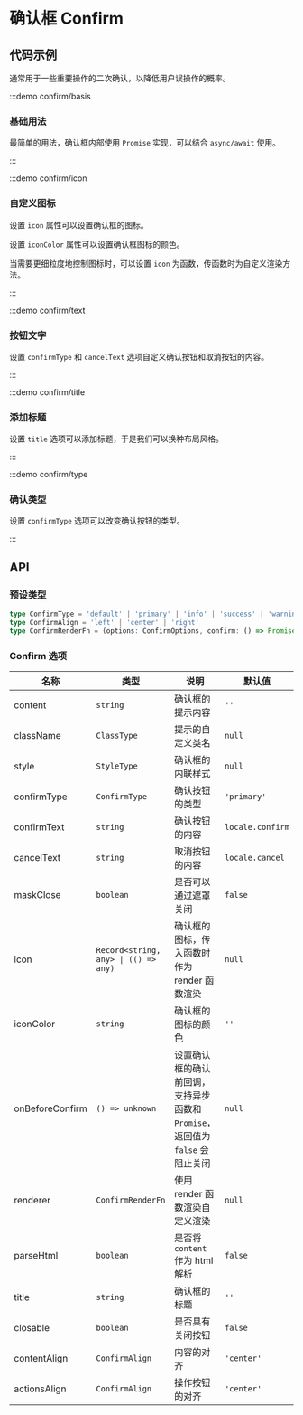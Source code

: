 # 确认框 Confirm

## 代码示例

通常用于一些重要操作的二次确认，以降低用户误操作的概率。

:::demo confirm/basis

### 基础用法

最简单的用法，确认框内部使用 `Promise` 实现，可以结合 `async/await` 使用。

:::

:::demo confirm/icon

### 自定义图标

设置 `icon` 属性可以设置确认框的图标。

设置 `iconColor` 属性可以设置确认框图标的颜色。

当需要更细粒度地控制图标时，可以设置 `icon` 为函数，传函数时为自定义渲染方法。

:::

:::demo confirm/text

### 按钮文字

设置 `confirmType` 和 `cancelText` 选项自定义确认按钮和取消按钮的内容。

:::

:::demo confirm/title

### 添加标题

设置 `title` 选项可以添加标题，于是我们可以换种布局风格。

:::

:::demo confirm/type

### 确认类型

设置 `confirmType` 选项可以改变确认按钮的类型。

:::

## API

### 预设类型

```ts
type ConfirmType = 'default' | 'primary' | 'info' | 'success' | 'warning' | 'error'
type ConfirmAlign = 'left' | 'center' | 'right'
type ConfirmRenderFn = (options: ConfirmOptions, confirm: () => Promise<void>, cancel: () => void) => any
```

### Confirm 选项

| 名称            | 类型                                 | 说明                                                                          | 默认值           | 始于     |
| --------------- | ------------------------------------ | ----------------------------------------------------------------------------- | ---------------- | -------- |
| content         | `string`                             | 确认框的提示内容                                                              | `''`             | -        |
| className       | `ClassType`                          | 提示的自定义类名                                                              | `null`           | -        |
| style           | `StyleType`                          | 确认框的内联样式                                                              | `null`           | -        |
| confirmType     | `ConfirmType`                        | 确认按钮的类型                                                                | `'primary'`      | -        |
| confirmText     | `string`                             | 确认按钮的内容                                                                | `locale.confirm` | -        |
| cancelText      | `string`                             | 取消按钮的内容                                                                | `locale.cancel`  | -        |
| maskClose       | `boolean`                            | 是否可以通过遮罩关闭                                                          | `false`          | -        |
| icon            | `Record<string, any> \| (() => any)` | 确认框的图标，传入函数时作为 render 函数渲染                                  | `null`           | -        |
| iconColor       | `string`                             | 确认框的图标的颜色                                                            | `''`             | -        |
| onBeforeConfirm | `() => unknown`                      | 设置确认框的确认前回调，支持异步函数和 `Promise`，返回值为 `false` 会阻止关闭 | `null`           | -        |
| renderer        | `ConfirmRenderFn`                    | 使用 render 函数渲染自定义渲染                                                | `null`           | -        |
| parseHtml       | `boolean`                            | 是否将 `content` 作为 html 解析                                               | `false`          | `2.0.14` |
| title           | `string`                             | 确认框的标题                                                                  | `''`             | `2.0.15` |
| closable        | `boolean`                            | 是否具有关闭按钮                                                              | `false`          | `2.0.15` |
| contentAlign    | `ConfirmAlign`                       | 内容的对齐                                                                    | `'center'`       | `2.0.15` |
| actionsAlign    | `ConfirmAlign`                       | 操作按钮的对齐                                                                | `'center'`       | `2.0.15` |

